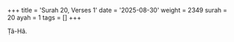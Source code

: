 +++
title = 'Surah 20, Verses 1'
date = '2025-08-30'
weight = 2349
surah = 20
ayah = 1
tags = []
+++

Ṭâ-Hâ.
